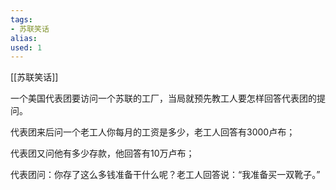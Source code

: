 ```yaml
---
tags: 
- 苏联笑话 
alias:
used: 1
---
```

[[苏联笑话]]


一个美国代表团要访问一个苏联的工厂，当局就预先教工人要怎样回答代表团的提问。

代表团来后问一个老工人你每月的工资是多少，老工人回答有3000卢布；

代表团又问他有多少存款，他回答有10万卢布；

代表团问：你存了这么多钱准备干什么呢？老工人回答说：“我准备买一双靴子。” 




